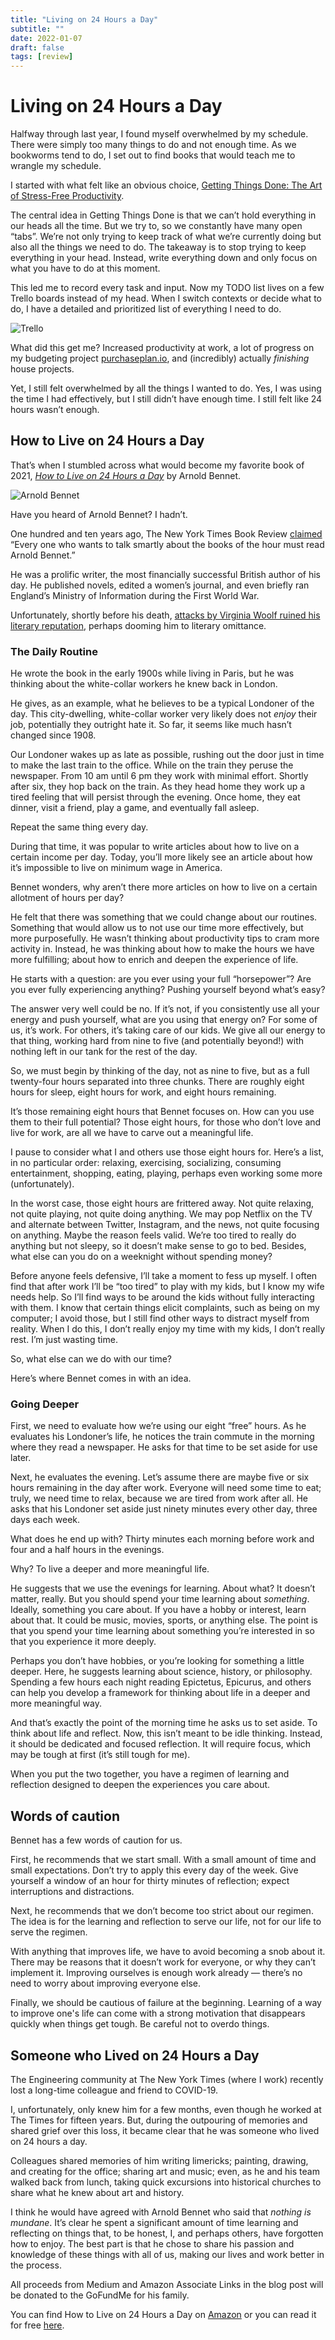 ```yaml
---
title: "Living on 24 Hours a Day"
subtitle: ""
date: 2022-01-07
draft: false
tags: [review]
---
```


# Living on 24 Hours a Day

Halfway through last year, I found myself overwhelmed by my schedule. There were simply too many things to do and not enough time. As we bookworms tend to do, I set out to find books that would teach me to wrangle my schedule.

I started with what felt like an obvious choice, [Getting Things Done: The Art of Stress-Free Productivity](https://amzn.to/3qXZaXc).

The central idea in Getting Things Done is that we can’t hold everything in our heads all the time. But we try to, so we constantly have many open “tabs”. We’re not only trying to keep track of what we’re currently doing but also all the things we need to do. The takeaway is to stop trying to keep everything in your head. Instead, write everything down and only focus on what you have to do at this moment.

This led me to record every task and input. Now my TODO list lives on a few Trello boards instead of my head. When I switch contexts or decide what to do, I have a detailed and prioritized list of everything I need to do.

![Trello](/image/living_on_24_hours_a_day_trello.png)

What did this get me? Increased productivity at work, a lot of progress on my budgeting project [purchaseplan.io](https://www.purchaseplan.io/), and (incredibly) actually *finishing* house projects.

Yet, I still felt overwhelmed by all the things I wanted to do. Yes, I was using the time I had effectively, but I still didn’t have enough time. I still felt like 24 hours wasn’t enough.

## How to Live on 24 Hours a Day

That’s when I stumbled across what would become my favorite book of 2021, *[How to Live on 24 Hours a Day](https://amzn.to/3pPorTY)* by Arnold Bennet.

![Arnold Bennet](/image/living_on_24_hours_a_day_bennet.png)

Have you heard of Arnold Bennet? I hadn’t.

One hundred and ten years ago, The New York Times Book Review [claimed](https://timesmachine.nytimes.com/timesmachine/1911/06/11/104868101.html?pageNumber=10) “Every one who wants to talk smartly about the books of the hour must read Arnold Bennet.”

He was a prolific writer, the most financially successful British author of his day. He published novels, edited a women’s journal, and even briefly ran England’s Ministry of Information during the First World War.

Unfortunately, shortly before his death, [attacks by Virginia Woolf ruined his literary reputation](https://www.nytimes.com/1997/09/28/books/bookend-who-s-afraid-of-arnold-bennett.html), perhaps dooming him to literary omittance.

### The Daily Routine

He wrote the book in the early 1900s while living in Paris, but he was thinking about the white-collar workers he knew back in London.

He gives, as an example, what he believes to be a typical Londoner of the day. This city-dwelling, white-collar worker very likely does not *enjoy* their job, potentially they outright hate it. So far, it seems like much hasn’t changed since 1908.

Our Londoner wakes up as late as possible, rushing out the door just in time to make the last train to the office. While on the train they peruse the newspaper. From 10 am until 6 pm they work with minimal effort. Shortly after six, they hop back on the train. As they head home they work up a tired feeling that will persist through the evening. Once home, they eat dinner, visit a friend, play a game, and eventually fall asleep.

Repeat the same thing every day.

During that time, it was popular to write articles about how to live on a certain income per day. Today, you’ll more likely see an article about how it’s impossible to live on minimum wage in America.

Bennet wonders, why aren’t there more articles on how to live on a certain allotment of hours per day?

He felt that there was something that we could change about our routines. Something that would allow us to not use our time more effectively, but more purposefully. He wasn’t thinking about productivity tips to cram more activity in. Instead, he was thinking about how to make the hours we have more fulfilling; about how to enrich and deepen the experience of life.

He starts with a question: are you ever using your full “horsepower”? Are you ever fully experiencing anything? Pushing yourself beyond what’s easy?

The answer very well could be no. If it’s not, if you consistently use all your energy and push yourself, what are you using that energy on? For some of us, it’s work. For others, it’s taking care of our kids. We give all our energy to that thing, working hard from nine to five (and potentially beyond!) with nothing left in our tank for the rest of the day.

So, we must begin by thinking of the day, not as nine to five, but as a full twenty-four hours separated into three chunks. There are roughly eight hours for sleep, eight hours for work, and eight hours remaining.

It’s those remaining eight hours that Bennet focuses on. How can you use them to their full potential? Those eight hours, for those who don’t love and live for work, are all we have to carve out a meaningful life.

I pause to consider what I and others use those eight hours for. Here’s a list, in no particular order: relaxing, exercising, socializing, consuming entertainment, shopping, eating, playing, perhaps even working some more (unfortunately).

In the worst case, those eight hours are frittered away. Not quite relaxing, not quite playing, not quite doing anything. We may pop Netflix on the TV and alternate between Twitter, Instagram, and the news, not quite focusing on anything. Maybe the reason feels valid. We’re too tired to really do anything but not sleepy, so it doesn’t make sense to go to bed. Besides, what else can you do on a weeknight without spending money?

Before anyone feels defensive, I’ll take a moment to fess up myself. I often find that after work I’ll be “too tired” to play with my kids, but I know my wife needs help. So I’ll find ways to be around the kids without fully interacting with them. I know that certain things elicit complaints, such as being on my computer; I avoid those, but I still find other ways to distract myself from reality. When I do this, I don’t really enjoy my time with my kids, I don’t really rest. I’m just wasting time.

So, what else can we do with our time?

Here’s where Bennet comes in with an idea.

### Going Deeper

First, we need to evaluate how we’re using our eight “free” hours. As he evaluates his Londoner’s life, he notices the train commute in the morning where they read a newspaper. He asks for that time to be set aside for use later.

Next, he evaluates the evening. Let’s assume there are maybe five or six hours remaining in the day after work. Everyone will need some time to eat; truly, we need time to relax, because we are tired from work after all. He asks that his Londoner set aside just ninety minutes every other day, three days each week.

What does he end up with? Thirty minutes each morning before work and four and a half hours in the evenings.

Why? To live a deeper and more meaningful life.

He suggests that we use the evenings for learning. About what? It doesn’t matter, really. But you should spend your time learning about *something*. Ideally, something you care about. If you have a hobby or interest, learn about that. It could be music, movies, sports, or anything else. The point is that you spend your time learning about something you’re interested in so that you experience it more deeply.

Perhaps you don’t have hobbies, or you’re looking for something a little deeper. Here, he suggests learning about science, history, or philosophy. Spending a few hours each night reading Epictetus, Epicurus, and others can help you develop a framework for thinking about life in a deeper and more meaningful way.

And that’s exactly the point of the morning time he asks us to set aside. To think about life and reflect. Now, this isn’t meant to be idle thinking. Instead, it should be dedicated and focused reflection. It will require focus, which may be tough at first (it’s still tough for me).

When you put the two together, you have a regimen of learning and reflection designed to deepen the experiences you care about.

## Words of caution

Bennet has a few words of caution for us.

First, he recommends that we start small. With a small amount of time and small expectations. Don’t try to apply this every day of the week. Give yourself a window of an hour for thirty minutes of reflection; expect interruptions and distractions.

Next, he recommends that we don’t become too strict about our regimen. The idea is for the learning and reflection to serve our life, not for our life to serve the regimen.

With anything that improves life, we have to avoid becoming a snob about it. There may be reasons that it doesn’t work for everyone, or why they can’t implement it. Improving ourselves is enough work already — there’s no need to worry about improving everyone else.

Finally, we should be cautious of failure at the beginning. Learning of a way to improve one's life can come with a strong motivation that disappears quickly when things get tough. Be careful not to overdo things.

## Someone who Lived on 24 Hours a Day

The Engineering community at The New York Times (where I work) recently lost a long-time colleague and friend to COVID-19.

I, unfortunately, only knew him for a few months, even though he worked at The Times for fifteen years. But, during the outpouring of memories and shared grief over this loss, it became clear that he was someone who lived on 24 hours a day.

Colleagues shared memories of him writing limericks; painting, drawing, and creating for the office; sharing art and music; even, as he and his team walked back from lunch, taking quick excursions into historical churches to share what he knew about art and history.

I think he would have agreed with Arnold Bennet who said that *nothing is mundane*. It’s clear he spent a significant amount of time learning and reflecting on things that, to be honest, I, and perhaps others, have forgotten how to enjoy. The best part is that he chose to share his passion and knowledge of these things with all of us, making our lives and work better in the process.

All proceeds from Medium and Amazon Associate Links in the blog post will be donated to the GoFundMe for his family.

You can find How to Live on 24 Hours a Day on [Amazon](https://amzn.to/3pPorTY) or you can read it for free [here](https://www.gutenberg.org/files/2274/2274-h/2274-h.htm).
